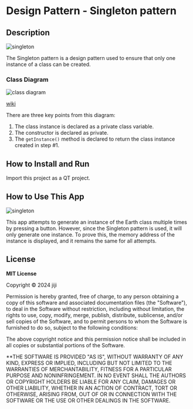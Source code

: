 # Design Pattern - Singleton pattern

## Description

![singleton](https://github.com/jiji-thecat/dp-singleton/assets/104809324/419866cc-6248-459c-bf29-80fb15a957b9)

The Singleton pattern is a design pattern used to ensure that only one instance of a class can be created.

### Class Diagram

![class diagram](https://github.com/jiji-thecat/dp-singleton/assets/104809324/ea021393-4c09-4b4f-a591-1bad4530d7f9)

[wiki](https://ja.wikipedia.org/wiki/Singleton_%E3%83%91%E3%82%BF%E3%83%BC%E3%83%B3)

There are three key points from this diagram:

1. The class instance is declared as a private class variable.
2. The constructor is declared as private.
3. The `getInstance()` method is declared to return the class instance created in step #1.

## How to Install and Run

Import this project as a QT project.

## How to Use This App

![singleton](https://github.com/jiji-thecat/dp-singleton/assets/104809324/419866cc-6248-459c-bf29-80fb15a957b9)

This app attempts to generate an instance of the Earth class multiple times by pressing a button. However, since the Singleton pattern is used, it will only generate one instance. To prove this, the memory address of the instance is displayed, and it remains the same for all attempts.

## License

**MIT License**

Copyright © 2024 jiji

Permission is hereby granted, free of charge, to any person obtaining a copy of this software and associated documentation files (the "Software"), to deal in the Software without restriction, including without limitation, the rights to use, copy, modify, merge, publish, distribute, sublicense, and/or sell copies of the Software, and to permit persons to whom the Software is furnished to do so, subject to the following conditions:

The above copyright notice and this permission notice shall be included in all copies or substantial portions of the Software.

\*\*THE SOFTWARE IS PROVIDED "AS IS", WITHOUT WARRANTY OF ANY KIND, EXPRESS OR IMPLIED, INCLUDING BUT NOT LIMITED TO THE WARRANTIES OF MERCHANTABILITY, FITNESS FOR A PARTICULAR PURPOSE AND NONINFRINGEMENT. IN NO EVENT SHALL THE AUTHORS OR COPYRIGHT HOLDERS BE LIABLE FOR ANY CLAIM, DAMAGES OR OTHER LIABILITY, WHETHER IN AN ACTION OF CONTRACT, TORT OR OTHERWISE, ARISING FROM, OUT OF OR IN CONNECTION WITH THE SOFTWARE OR THE USE OR OTHER DEALINGS IN THE SOFTWARE.
